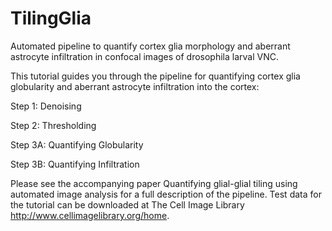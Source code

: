 # TilingGlia
Automated pipeline to quantify cortex glia morphology and aberrant astrocyte infiltration in confocal images of drosophila larval VNC.

This tutorial guides you through the pipeline for quantifying cortex glia globularity and aberrant astrocyte infiltration into the cortex:

Step 1: Denoising

Step 2: Thresholding

Step 3A: Quantifying Globularity

Step 3B: Quantifying Infiltration

Please see the accompanying paper Quantifying glial-glial tiling using automated image analysis for a full description of the pipeline. 
Test data for the tutorial can be downloaded at The Cell Image Library http://www.cellimagelibrary.org/home. 
